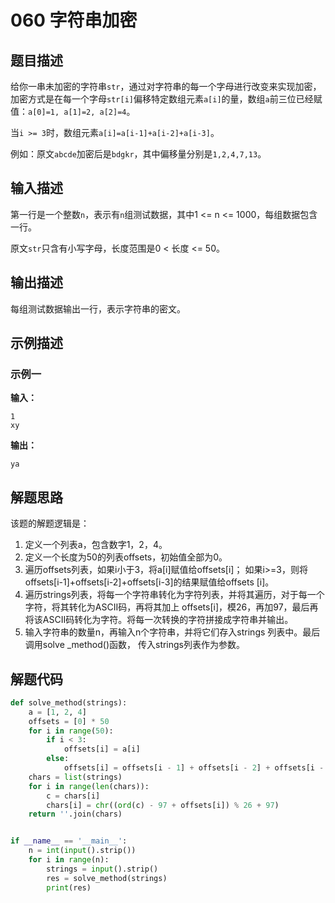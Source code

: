 # 060 字符串加密

## 题目描述

给你一串未加密的字符串`str`，通过对字符串的每一个字母进行改变来实现加密，加密方式是在每一个字母`str[i]`偏移特定数组元素`a[i]`的量，数组`a`前三位已经赋值：`a[0]=1, a[1]=2, a[2]=4`。

当`i >= 3`时，数组元素`a[i]=a[i-1]+a[i-2]+a[i-3]`。

例如：原文`abcde`加密后是`bdgkr`，其中偏移量分别是`1,2,4,7,13`。

## 输入描述

第一行是一个整数`n`，表示有`n`组测试数据，其中1 <= n <= 1000，每组数据包含一行。

原文`str`只含有小写字母，长度范围是0 < 长度 <= 50。

## 输出描述

每组测试数据输出一行，表示字符串的密文。

## 示例描述

### 示例一

**输入：**
```text
1
xy
```

**输出：**
```text
ya
```

## 解题思路

该题的解题逻辑是：
1. 定义一个列表a，包含数字1，2，4。
2. 定义一个长度为50的列表offsets，初始值全部为0。
3. 遍历offsets列表，如果i小于3，将a[i]赋值给offsets[i]；
如果i>=3，则将offsets[i-1]+offsets[i-2]+offsets[i-3]的结果赋值给offsets [i]。
4. 遍历strings列表，将每一个字符串转化为字符列表，并将其遍历，对于每一个字符，将其转化为ASCII码，再将其加上
offsets[i]，模26，再加97，最后再将该ASCII码转化为字符。将每一次转换的字符拼接成字符串并输出。
5. 输入字符串的数量n，再输入n个字符串，并将它们存入strings 列表中。最后调用solve _method()函数，
传入strings列表作为参数。
   
## 解题代码

```python
def solve_method(strings):
    a = [1, 2, 4]
    offsets = [0] * 50
    for i in range(50):
        if i < 3:
            offsets[i] = a[i]
        else:
            offsets[i] = offsets[i - 1] + offsets[i - 2] + offsets[i - 3]
    chars = list(strings)
    for i in range(len(chars)):
        c = chars[i]
        chars[i] = chr((ord(c) - 97 + offsets[i]) % 26 + 97)
    return ''.join(chars)


if __name__ == '__main__':
    n = int(input().strip())
    for i in range(n):
        strings = input().strip()
        res = solve_method(strings)
        print(res)
```

